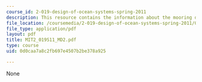 ```yaml
---
course_id: 2-019-design-of-ocean-systems-spring-2011
description: This resource contains the information about the mooring dynamics (II).
file_location: /coursemedia/2-019-design-of-ocean-systems-spring-2011/0d0caa7a8c2fb697e4507b2be378a925_MIT2_019S11_MD2.pdf
file_type: application/pdf
layout: pdf
title: MIT2_019S11_MD2.pdf
type: course
uid: 0d0caa7a8c2fb697e4507b2be378a925

---
```

None